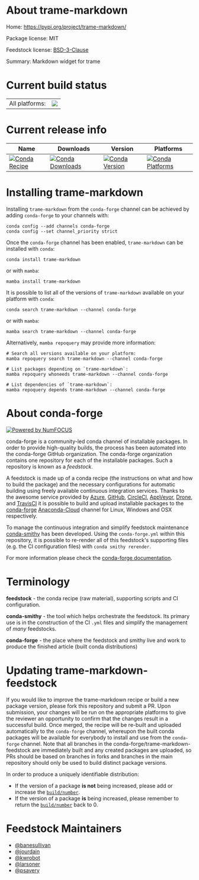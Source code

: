 About trame-markdown
====================

Home: https://pypi.org/project/trame-markdown/

Package license: MIT

Feedstock license: [BSD-3-Clause](https://github.com/conda-forge/trame-markdown-feedstock/blob/main/LICENSE.txt)

Summary: Markdown widget for trame

Current build status
====================


<table><tr><td>All platforms:</td>
    <td>
      <a href="https://dev.azure.com/conda-forge/feedstock-builds/_build/latest?definitionId=18595&branchName=main">
        <img src="https://dev.azure.com/conda-forge/feedstock-builds/_apis/build/status/trame-markdown-feedstock?branchName=main">
      </a>
    </td>
  </tr>
</table>

Current release info
====================

| Name | Downloads | Version | Platforms |
| --- | --- | --- | --- |
| [![Conda Recipe](https://img.shields.io/badge/recipe-trame--markdown-green.svg)](https://anaconda.org/conda-forge/trame-markdown) | [![Conda Downloads](https://img.shields.io/conda/dn/conda-forge/trame-markdown.svg)](https://anaconda.org/conda-forge/trame-markdown) | [![Conda Version](https://img.shields.io/conda/vn/conda-forge/trame-markdown.svg)](https://anaconda.org/conda-forge/trame-markdown) | [![Conda Platforms](https://img.shields.io/conda/pn/conda-forge/trame-markdown.svg)](https://anaconda.org/conda-forge/trame-markdown) |

Installing trame-markdown
=========================

Installing `trame-markdown` from the `conda-forge` channel can be achieved by adding `conda-forge` to your channels with:

```
conda config --add channels conda-forge
conda config --set channel_priority strict
```

Once the `conda-forge` channel has been enabled, `trame-markdown` can be installed with `conda`:

```
conda install trame-markdown
```

or with `mamba`:

```
mamba install trame-markdown
```

It is possible to list all of the versions of `trame-markdown` available on your platform with `conda`:

```
conda search trame-markdown --channel conda-forge
```

or with `mamba`:

```
mamba search trame-markdown --channel conda-forge
```

Alternatively, `mamba repoquery` may provide more information:

```
# Search all versions available on your platform:
mamba repoquery search trame-markdown --channel conda-forge

# List packages depending on `trame-markdown`:
mamba repoquery whoneeds trame-markdown --channel conda-forge

# List dependencies of `trame-markdown`:
mamba repoquery depends trame-markdown --channel conda-forge
```


About conda-forge
=================

[![Powered by
NumFOCUS](https://img.shields.io/badge/powered%20by-NumFOCUS-orange.svg?style=flat&colorA=E1523D&colorB=007D8A)](https://numfocus.org)

conda-forge is a community-led conda channel of installable packages.
In order to provide high-quality builds, the process has been automated into the
conda-forge GitHub organization. The conda-forge organization contains one repository
for each of the installable packages. Such a repository is known as a *feedstock*.

A feedstock is made up of a conda recipe (the instructions on what and how to build
the package) and the necessary configurations for automatic building using freely
available continuous integration services. Thanks to the awesome service provided by
[Azure](https://azure.microsoft.com/en-us/services/devops/), [GitHub](https://github.com/),
[CircleCI](https://circleci.com/), [AppVeyor](https://www.appveyor.com/),
[Drone](https://cloud.drone.io/welcome), and [TravisCI](https://travis-ci.com/)
it is possible to build and upload installable packages to the
[conda-forge](https://anaconda.org/conda-forge) [Anaconda-Cloud](https://anaconda.org/)
channel for Linux, Windows and OSX respectively.

To manage the continuous integration and simplify feedstock maintenance
[conda-smithy](https://github.com/conda-forge/conda-smithy) has been developed.
Using the ``conda-forge.yml`` within this repository, it is possible to re-render all of
this feedstock's supporting files (e.g. the CI configuration files) with ``conda smithy rerender``.

For more information please check the [conda-forge documentation](https://conda-forge.org/docs/).

Terminology
===========

**feedstock** - the conda recipe (raw material), supporting scripts and CI configuration.

**conda-smithy** - the tool which helps orchestrate the feedstock.
                   Its primary use is in the construction of the CI ``.yml`` files
                   and simplify the management of *many* feedstocks.

**conda-forge** - the place where the feedstock and smithy live and work to
                  produce the finished article (built conda distributions)


Updating trame-markdown-feedstock
=================================

If you would like to improve the trame-markdown recipe or build a new
package version, please fork this repository and submit a PR. Upon submission,
your changes will be run on the appropriate platforms to give the reviewer an
opportunity to confirm that the changes result in a successful build. Once
merged, the recipe will be re-built and uploaded automatically to the
`conda-forge` channel, whereupon the built conda packages will be available for
everybody to install and use from the `conda-forge` channel.
Note that all branches in the conda-forge/trame-markdown-feedstock are
immediately built and any created packages are uploaded, so PRs should be based
on branches in forks and branches in the main repository should only be used to
build distinct package versions.

In order to produce a uniquely identifiable distribution:
 * If the version of a package **is not** being increased, please add or increase
   the [``build/number``](https://docs.conda.io/projects/conda-build/en/latest/resources/define-metadata.html#build-number-and-string).
 * If the version of a package **is** being increased, please remember to return
   the [``build/number``](https://docs.conda.io/projects/conda-build/en/latest/resources/define-metadata.html#build-number-and-string)
   back to 0.

Feedstock Maintainers
=====================

* [@banesullivan](https://github.com/banesullivan/)
* [@jourdain](https://github.com/jourdain/)
* [@kwrobot](https://github.com/kwrobot/)
* [@larsoner](https://github.com/larsoner/)
* [@psavery](https://github.com/psavery/)

